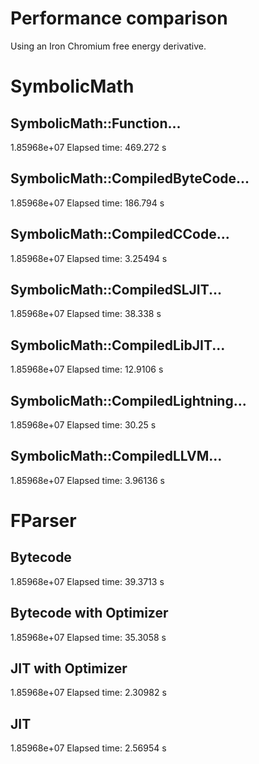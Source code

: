 # Performance comparison
Using an Iron Chromium free energy derivative. 

# SymbolicMath

## SymbolicMath::Function...
1.85968e+07
Elapsed time: 469.272 s

## SymbolicMath::CompiledByteCode...
1.85968e+07
Elapsed time: 186.794 s

## SymbolicMath::CompiledCCode...
1.85968e+07
Elapsed time: 3.25494 s

## SymbolicMath::CompiledSLJIT...
1.85968e+07
Elapsed time: 38.338 s

## SymbolicMath::CompiledLibJIT...
1.85968e+07
Elapsed time: 12.9106 s

## SymbolicMath::CompiledLightning...
1.85968e+07
Elapsed time: 30.25 s

## SymbolicMath::CompiledLLVM...
1.85968e+07
Elapsed time: 3.96136 s

# FParser

## Bytecode
1.85968e+07
Elapsed time: 39.3713 s

## Bytecode with Optimizer
1.85968e+07
Elapsed time: 35.3058 s

## JIT with Optimizer
1.85968e+07
Elapsed time: 2.30982 s

## JIT
1.85968e+07
Elapsed time: 2.56954 s

